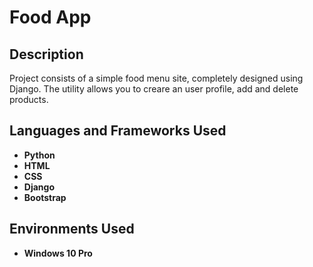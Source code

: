 <h1>Food App</h1>

<h2>Description</h2>
Project consists of a simple food menu site, completely designed using Django. The utility allows you to creare an user profile, add and delete products.
<br />


<h2>Languages and Frameworks Used</h2>

- <b>Python</b> 
- <b>HTML</b>
- <b>CSS</b>
- <b>Django</b> 
- <b>Bootstrap</b> 

<h2>Environments Used </h2>

- <b>Windows 10 Pro</b>
